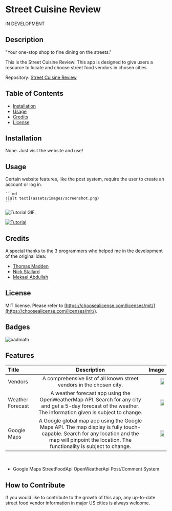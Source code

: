 # Street Cuisine Review

IN DEVELOPMENT

## Description

"Your one-stop shop to fine dining on the streets."

This is the Street Cuisine Review!  This app is designed to give users a resource to locate and choose street food vendors in chosen cities.  

Repository: [Street Cuisine Review](https://ekirbs.github.io/street-cuisine-review/ 'Your one-stop shop to fine dining on the streets.')

## Table of Contents

- [Installation](#installation)
- [Usage](#usage)
- [Credits](#credits)
- [License](#license)

## Installation

None.  Just visit the website and use!

## Usage

Certain website features, like the post system, require the user to create an account or log in.

    ```md
    ![alt text](assets/images/screenshot.png)
    ```

![Tutorial GIF.](./public/assets/images/tutor-gif.gif)

[![Tutorial](./assets/images/sql-tutor-img.png)](https://dropTutorialVideoHereInGihub.com/0000000.mp4)

## Credits

A special thanks to the 3 programmers who helped me in the development of the original idea:
- [Thomas Madden](https://github.com/ogwalrus 'The github page for Thomas Madden.')
- [Nick Stallard](https://github.com/nickj13 'The github page for Nick Stallard.')
- [Mekael Abdullah](https://github.com/mekael18 'The github page for Mekael Abdullah.')

## License

MIT license. Please refer to [https://choosealicense.com/licenses/mit/](https://choosealicense.com/licenses/mit/).

## Badges

![badmath](https://img.shields.io/github/languages/top/lernantino/badmath)

## Features

| Title            | Description | Image                                                                   |
| :--------------- | :---------: | ----------------------------------------------------------------------: |
| Vendors     | A comprehensive list of all known street vendors in the chosen city. | <img src="./public/assets/images/music-player-img.jpg" width="50%">     |
| Weather Forecast | A weather forecast app using the OpenWeatherMap API.  Search for any city and get a 5-day forecast of the weather.  The information given is subject to change. | <img src="./public/assets/images/weather-forecast-img.jpg" width="50%"> |
| Google Maps      | A Google global map app using the Google Maps API.  The map display is fully touch-capable.  Search for any location and the map will pinpoint the location.  The functionality is subject to change. | <img src="./public/assets/images/google-maps-img.jpg" width="50%">      |
<br>

- Google Maps
StreetFoodApi
OpenWeatherApi
Post/Comment System

## How to Contribute

If you would like to contribute to the growth of this app, any up-to-date street food vendor information in major US cities is always welcome.